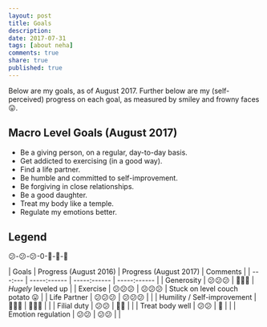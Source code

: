 ```yaml
---
layout: post
title: Goals
description: 
date: 2017-07-31
tags: [about neha]
comments: true
share: true
published: true
---
```


Below are my goals, as of August 2017. Further below are my (self-perceived) progress on each goal, as measured by smiley and frowny faces 😛. 


## Macro Level Goals (August 2017)

* Be a giving person, on a regular, day-to-day basis.
* Get addicted to exercising (in a good way).
* Find a life partner.
* Be humble and committed to self-improvement.
* Be forgiving in close relationships.
* Be a good daughter.
* Treat my body like a temple. 
* Regulate my emotions better.

## Legend

😕-😕-😕-0-🙂-🙂-🙂

| Goals | Progress        (August 2016) | Progress        (August 2017) | Comments |
| ---:--- | -----:------ | -----:------ | -----:------ |
| Generosity   | 😕😕😕 | 🙂🙂🙂 | *Hugely* leveled up |
| Exercise | 😕😕😕 | 😕😕😕 | Stuck on level couch potato 😛 |
| Life Partner    | 😕😕😕 | 😕😕😕 |  |
| Humility / Self-improvement | 🙂🙂🙂 | 🙂🙂🙂 |  |
| Filial duty  | 😕😕 | 🙂🙂 |  |
| Treat body well    | 😕😕 | 🙂 |  |
| Emotion regulation    | 😕😕 | 😕😕 |  |

